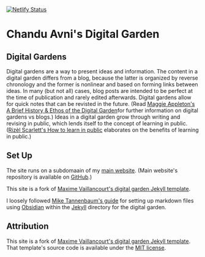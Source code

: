 [![Netlify Status](https://api.netlify.com/api/v1/badges/dbb030f3-9d99-4a5c-86ed-f68e81a2e4a5/deploy-status)](https://app.netlify.com/sites/chanduavni-digitalgarden/deploys)

# Chandu Avni's Digital Garden
## Digital Gardens
Digital gardens are a way to present ideas and information. The content in a digital garden differs from a blog, because the latter is organized by reverse chronology and the former is nonlinear and based on forming links between ideas. In many (but not all) cases, blog posts are intended to be perfect at the time of publication and rarely edited afterwards. Digital gardens allow for quick notes that can be revisted in the future. (Read [Maggie Appleton's A Brief History & Ethos of the Digital Garden](https://maggieappleton.com/garden-history)for further information on digital gardens vs blogs.) Ideas in a digital garden grow through writing and revising in public, which lends itself to the concept of learning in public. ([Rizèl Scarlett's How to learn in public](https://dev.to/blackgirlbytes/how-to-learn-in-public-1coh) elaborates on the benefits of learning in public.)

## Set Up
The site runs on a subdomaain of my [main website](https://chanduavni.com/). (Main website's repository is available on [GitHub](https://github.com/ch4ndua/chanduavni-site.git).)

This site is a fork of [Maxime Vaillancourt's digital garden Jekyll template](https://github.com/maximevaillancourt/digital-garden-jekyll-template#license).

I loosely followed [Mike Tannenbaum's guide](https://refinedmind.co/obsidian-jekyll-workflow) for setting up markdown files using [Obsidian](https://github.com/obsidianmd) within the [Jekyll](https://github.com/jekyll/jekyll) directory for the digital garden.

## Attribution

This site is a fork of [Maxime Vaillancourt's digital garden Jekyll template](https://github.com/maximevaillancourt/digital-garden-jekyll-template#license). That template's source code is available under the [MIT license](LICENSE.md).

